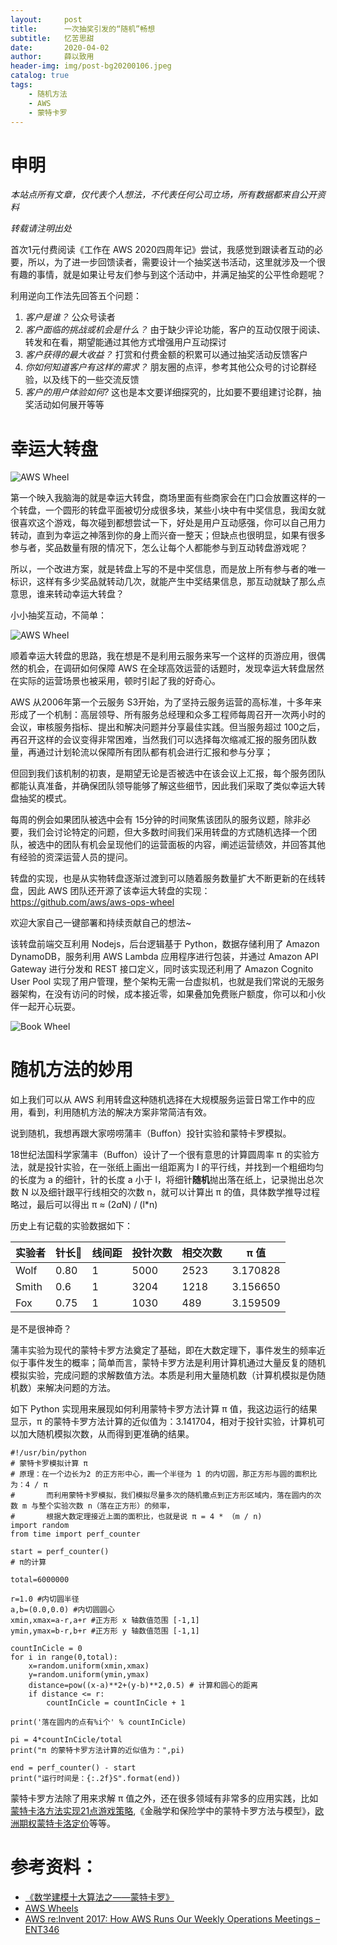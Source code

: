 ```yaml
---
layout:     post
title:      一次抽奖引发的“随机”畅想
subtitle:   忆苦思甜
date:       2020-04-02
author:     薛以致用
header-img: img/post-bg20200106.jpeg
catalog: true
tags:
    - 随机方法
    - AWS
    - 蒙特卡罗
---
```

# 申明


_本站点所有文章，仅代表个人想法，不代表任何公司立场，所有数据都来自公开资料_

*转载请注明出处*

首次1元付费阅读《工作在 AWS 2020四周年记》尝试，我感觉到跟读者互动的必要，所以，为了进一步回馈读者，需要设计一个抽奖送书活动，这里就涉及一个很有趣的事情，就是如果让号友们参与到这个活动中，并满足抽奖的公平性命题呢？

利用逆向工作法先回答五个问题：

1. _客户是谁？_ 公众号读者
2. _客户面临的挑战或机会是什么？_ 由于缺少评论功能，客户的互动仅限于阅读、转发和在看，期望能通过其他方式增强用户互动探讨
3. _客户获得的最大收益？_ 打赏和付费金额的积累可以通过抽奖活动反馈客户
4. _你如何知道客户有这样的需求？_ 朋友圈的点评，参考其他公众号的讨论群经验，以及线下的一些交流反馈
5. _客户的用户体验如何?_ 这也是本文要详细探究的，比如要不要组建讨论群，抽奖活动如何展开等等

# 幸运大转盘

![AWS Wheel]({{site.image-srv}}/img/20200401/awswheel.png)

第一个映入我脑海的就是幸运大转盘，商场里面有些商家会在门口会放置这样的一个转盘，一个圆形的转盘平面被切分成很多块，某些小块中有中奖信息，我闺女就很喜欢这个游戏，每次碰到都想尝试一下，好处是用户互动感强，你可以自己用力转动，直到为幸运之神落到你的身上而兴奋一整天；但缺点也很明显，如果有很多参与者，奖品数量有限的情况下，怎么让每个人都能参与到互动转盘游戏呢？

所以，一个改进方案，就是转盘上写的不是中奖信息，而是放上所有参与者的唯一标识，这样有多少奖品就转动几次，就能产生中奖结果信息，那互动就缺了那么点意思，谁来转动幸运大转盘？

小小抽奖互动，不简单：

![AWS Wheel]({{site.image-srv}}/img/20200401/1.png)

顺着幸运大转盘的思路，我在想是不是利用云服务来写一个这样的页游应用，很偶然的机会，在调研如何保障 AWS 在全球高效运营的话题时，发现幸运大转盘居然在实际的运营场景也被采用，顿时引起了我的好奇心。

AWS 从2006年第一个云服务 S3开始，为了坚持云服务运营的高标准，十多年来形成了一个机制：高层领导、所有服务总经理和众多工程师每周召开一次两小时的会议，审核服务指标、提出和解决问题并分享最佳实践。但当服务超过 100之后，再召开这样的会议变得非常困难，当然我们可以选择每次缩减汇报的服务团队数量，再通过计划轮流以保障所有团队都有机会进行汇报和参与分享；

但回到我们该机制的初衷，是期望无论是否被选中在该会议上汇报，每个服务团队都能认真准备，并确保团队领导能够了解这些细节，因此我们采取了类似幸运大转盘抽奖的模式。

每周的例会如果团队被选中会有 15分钟的时间聚焦该团队的服务议题，除非必要，我们会讨论特定的问题，但大多数时间我们采用转盘的方式随机选择一个团队，被选中的团队有机会呈现他们的运营面板的内容，阐述运营绩效，并回答其他有经验的资深运营人员的提问。

转盘的实现，也是从实物转盘逐渐过渡到可以随着服务数量扩大不断更新的在线转盘，因此 AWS 团队还开源了该幸运大转盘的实现：https://github.com/aws/aws-ops-wheel

欢迎大家自己一键部署和持续贡献自己的想法~

该转盘前端交互利用 Nodejs，后台逻辑基于 Python，数据存储利用了 Amazon DynamoDB，服务利用 AWS Lambda 应用程序进行包装，并通过 Amazon API Gateway 进行分发和 REST 接口定义，同时该实现还利用了 Amazon Cognito User Pool 实现了用户管理，整个架构无需一台虚拟机，也就是我们常说的无服务器架构，在没有访问的时候，成本接近零，如果叠加免费账户额度，你可以和小伙伴一起开心玩耍。

![Book Wheel]({{site.image-srv}}/img/20200401/bookwheel.gif)

# 随机方法的妙用

如上我们可以从 AWS 利用转盘这种随机选择在大规模服务运营日常工作中的应用，看到，利用随机方法的解决方案非常简洁有效。

说到随机，我想再跟大家唠唠蒲丰（Buffon）投针实验和蒙特卡罗模拟。

18世纪法国科学家蒲丰（Buffon）设计了一个很有意思的计算圆周率 π 的实验方法，就是投针实验，在一张纸上画出一组距离为 l 的平行线，并找到一个粗细均匀的长度为 a 的细针，针的长度 a 小于 l，将细针**随机**抛出落在纸上，记录抛出总次数 N 以及细针跟平行线相交的次数 n，就可以计算出 π 的值，具体数学推导过程略过，最后可以得出 π ≈ (2*a*N) / (l*n)

历史上有记载的实验数据如下：

|   实验者        |   针长    |   线间距    |  投针次数      |   相交次数   | π 值 | 
|   ----------- |   ------- |   -----   | --------  |   ------  |  ------- |
|   Wolf        |   0.80    |   1       |   5000    |   2523    | 3.170828 |
|   Smith       |   0.6     |   1       |   3204    |   1218    | 3.156650 |
|   Fox         |   0.75    |   1       |   1030    |   489     | 3.159509 |

是不是很神奇？

蒲丰实验为现代的蒙特卡罗方法奠定了基础，即在大数定理下，事件发生的频率近似于事件发生的概率；简单而言，蒙特卡罗方法是利用计算机通过大量反复的随机模拟实验，完成问题的求解数值方法。本质是利用大量随机数（计算机模拟是伪随机数）来解决问题的方法。

如下 Python 实现用来展现如何利用蒙特卡罗方法计算 π 值，我这边运行的结果显示，π 的蒙特卡罗方法计算的近似值为：3.141704，相对于投针实验，计算机可以加大随机模拟次数，从而得到更准确的结果。

```
#!/usr/bin/python
# 蒙特卡罗模拟计算 π
# 原理：在一个边长为2 的正方形中心，画一个半径为 1 的内切圆，那正方形与圆的面积比为：4 / π
#       而利用蒙特卡罗模拟，我们模拟尽量多次的随机撒点到正方形区域内，落在圆内的次数 m 与整个实验次数 n（落在正方形）的频率，
#       根据大数定理接近上面的面积比，也就是说 π = 4 * （m / n)
import random
from time import perf_counter

start = perf_counter()
# π的计算

total=6000000

r=1.0 #内切圆半径
a,b=(0.0,0.0) #内切圆圆心
xmin,xmax=a-r,a+r #正方形 x 轴数值范围 [-1,1]
ymin,ymax=b-r,b+r #正方形 y 轴数值范围 [-1,1]

countInCicle = 0
for i in range(0,total):
    x=random.uniform(xmin,xmax)
    y=random.uniform(ymin,ymax)
    distance=pow((x-a)**2+(y-b)**2,0.5) # 计算和圆心的距离
    if distance <= r:
        countInCicle = countInCicle + 1

print('落在圆内的点有%i个' % countInCicle)

pi = 4*countInCicle/total
print("π 的蒙特卡罗方法计算的近似值为：",pi)

end = perf_counter() - start
print("运行时间是：{:.2f}S".format(end))

```

蒙特卡罗方法除了用来求解 π 值之外，还在很多领域有非常多的应用实践，比如[蒙特卡洛方法实现21点游戏策略](https://zhuanlan.zhihu.com/p/117413562),《金融学和保险学中的蒙特卡罗方法与模型》，[欧洲期权蒙特卡洛定价](https://zhuanlan.zhihu.com/p/105793678)等等。

# 参考资料：
* [《数学建模十大算法之——蒙特卡罗》](https://zhuanlan.zhihu.com/p/43191272)
* [AWS Wheels](https://aws.amazon.com/cn/blogs/china/the-wheel/)
* [AWS re:Invent 2017: How AWS Runs Our Weekly Operations Meetings – ENT346](http://www.wooditwork.com/2017/11/29/aws-reinvent-2017-aws-runs-weekly-operations-meetings-ent346/)